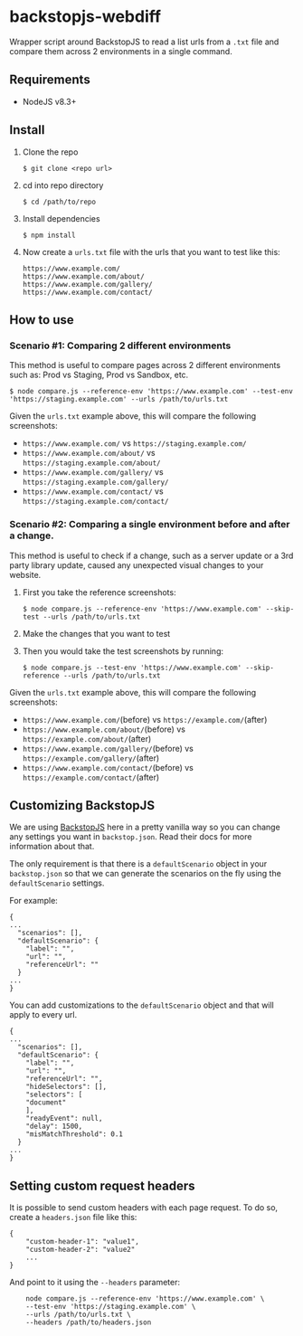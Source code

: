 # backstopjs-webdiff

Wrapper script around BackstopJS to read a list urls from a `.txt` file and compare them across 2 environments in a single command.

## Requirements

- NodeJS v8.3+

## Install

1.  Clone the repo
    ```
    $ git clone <repo url>
    ```
1.  cd into repo directory
    ```
    $ cd /path/to/repo
    ```
1.  Install dependencies
    ```
    $ npm install
    ```
1.  Now create a `urls.txt` file with the urls that you want to test like this:

    ```
    https://www.example.com/
    https://www.example.com/about/
    https://www.example.com/gallery/
    https://www.example.com/contact/
    ```

## How to use

### Scenario #1: Comparing 2 different environments

This method is useful to compare pages across 2 different environments such as: Prod vs Staging, Prod vs Sandbox, etc.

```
$ node compare.js --reference-env 'https://www.example.com' --test-env 'https://staging.example.com' --urls /path/to/urls.txt
```

Given the `urls.txt` example above, this will compare the following screenshots:

- `https://www.example.com/` vs `https://staging.example.com/`
- `https://www.example.com/about/` vs `https://staging.example.com/about/`
- `https://www.example.com/gallery/` vs `https://staging.example.com/gallery/`
- `https://www.example.com/contact/` vs `https://staging.example.com/contact/`

### Scenario #2: Comparing a single environment before and after a change.

This method is useful to check if a change, such as a server update or a 3rd party library update, caused any unexpected visual changes to your website.

1.  First you take the reference screenshots:

    ```
    $ node compare.js --reference-env 'https://www.example.com' --skip-test --urls /path/to/urls.txt
    ```

2.  Make the changes that you want to test
3.  Then you would take the test screenshots by running:

    ```
    $ node compare.js --test-env 'https://www.example.com' --skip-reference --urls /path/to/urls.txt
    ```

Given the `urls.txt` example above, this will compare the following screenshots:

- `https://www.example.com/`(before) vs `https://example.com/`(after)
- `https://www.example.com/about/`(before) vs `https://example.com/about/`(after)
- `https://www.example.com/gallery/`(before) vs `https://example.com/gallery/`(after)
- `https://www.example.com/contact/`(before) vs `https://example.com/contact/`(after)

## Customizing BackstopJS

We are using [BackstopJS](https://github.com/garris/BackstopJS) here in a pretty vanilla way
so you can change any settings you want in `backstop.json`. Read their docs for more information about that.

The only requirement is that there is a `defaultScenario` object in your `backstop.json` so that we can generate the scenarios on the fly using the `defaultScenario` settings.

For example:

```
{
...
  "scenarios": [],
  "defaultScenario": {
  	"label": "",
  	"url": "",
  	"referenceUrl": ""
  }
...
}
```

You can add customizations to the `defaultScenario` object and that will apply to every url.

```
{
...
  "scenarios": [],
  "defaultScenario": {
  	"label": "",
  	"url": "",
  	"referenceUrl": "",
  	"hideSelectors": [],
  	"selectors": [
  	"document"
  	],
  	"readyEvent": null,
  	"delay": 1500,
  	"misMatchThreshold": 0.1
  }
...
}
```

## Setting custom request headers

It is possible to send custom headers with each page request. To do so, create a `headers.json` file like this:

```
{
    "custom-header-1": "value1",
    "custom-header-2": "value2"
    ...
}
```

And point to it using the `--headers` parameter:

```
    node compare.js --reference-env 'https://www.example.com' \
    --test-env 'https://staging.example.com' \
    --urls /path/to/urls.txt \
    --headers /path/to/headers.json
```

